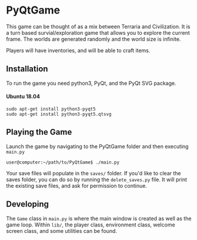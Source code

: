 # PyQtGame
This game can be thought of as a mix between Terraria and Civilization. It is a turn based survial/exploration game that allows you to explore the current frame. The worlds are generated randomly and the world size is infinite.

Players will have inventories, and will be able to craft items.

## Installation
To run the game you need python3, PyQt, and the PyQt SVG package.

#### Ubuntu 18.04
```
sudo apt-get install python3-pyqt5
sudo apt-get install python3-pyqt5.qtsvg
```

## Playing the Game
Launch the game by navigating to the PyQtGame folder and then executing `main.py`
```
user@computer:~/path/to/PyQtGame$ ./main.py
```

Your save files will populate in the `saves/` folder. 
If you'd like to clear the saves folder, you can do so by running the `delete_saves.py` file. It will print the existing save files, and ask for permission to continue.

## Developing
The `Game` class in `main.py` is where the main window is created as well as the game loop. Within `lib/`, the player class, environment class, welcome screen class, and some utilities can be found.